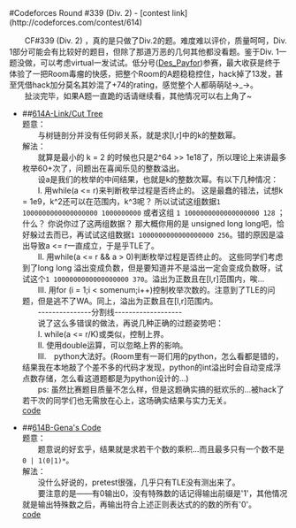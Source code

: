 <section>
#Codeforces Round #339 (Div. 2)
- [contest link](http://codeforces.com/contest/614)  
  
　　CF#339 (Div. 2) ，真的是只做了Div.2的题。难度难以评价，质量呵呵，Div. 1部分可能会有比较好的题目，但除了那道万恶的几何其他都没看题。鉴于Div. 1一题没做，可以考虑virtual一发试试。低分号([Des_Payfor](http://codeforces.com/profile/Des_Payfor))参赛，最大收获是终于体验了一把Room毒瘤的快感，把整个Room的A题稳稳控住，hack掉了13发，甚至凭借hack加分莫名其妙混了+74的rating，感觉整个人都萌萌哒→_→。  
　　扯淡完毕，如果A题一直跪的话请继续看，其他情况可以右上角了~  

- ##[614A-Link/Cut Tree](http://codeforces.com/contest/614/problem/A)  
题意：  
　　与树链剖分并没有任何卵关系，就是求[l,r]中的k的整数幂。　  
解法：  
　　就算是最小的 k = 2 的时候也只是2^64 >> 1e18了，所以理论上来讲最多枚举60+次了，问题出在喜闻乐见的整数溢出。  
　　设a是我们的枚举的中间结果，也就是k的整数次幂。有以下几种情况：  
　　I. 用while(a <= r)来判断枚举过程是否终止的。 这是最蠢的错法，试想k = 1e9，k^2还可以在范围内，k^3呢？ 所以试试这组数据`1 1000000000000000000 1000000000` 或者这组 `1 1000000000000000000 128` ； 什么？ 你说你过了这两组数据？ 那大概你用的是 unsigned long long吧，恰好躲过去而已，再试试这组数据`1 1000000000000000000 256`。错的原因是溢出导致a <= r一直成立，于是乎TLE了。  
　　II. 用while(a <= r && a > 0)判断枚举过程是否终止的。 这些同学们考虑到了long long 溢出变成负数，但是要知道并不是溢出一定会变成负数呀，试试这个`1 1000000000000000000 370`。溢出为正数且在[l,r]范围内，唉...  
　　III. 用for (i = 1;i < somenum;i++)控制枚举次数的。注意到了TLE的问题，但是逃不了WA。同上，溢出为正数且在[l,r]范围内。  
　　---------------分割线-------------------  
　　说了这么多错误的做法，再说几种正确的过题姿势吧：  
　　I. while(a <= r/K)或类似，控制上界。  
　　II. 使用double运算，可以忽略上界的影响。  
　　III.　python大法好。(Room里有一哥们用的python，怎么看都是错的，结果我在本地敲了个差不多的代码才发现，python的int溢出时会自动变成浮点数存储，怎么看这道题都是为python设计的...)    
　　ps: 虽然比赛题目质量不怎么样，但是这题确实搞的挺欢乐的...被hack了若干次的同学们也无需放在心上，这场确实结果与实力无关。    
  [code](https://github.com/zhyack/Codeforces/blob/master/614_Round%20%23339(Div.%202)/614A.cpp)  

- ##[614B-Gena's Code](http://codeforces.com/contest/614/problem/B)  
题意：  
　　题意说的好玄乎，结果就是求若干个数的乘积...而且最多只有一个数不是`0 | 1(0|1)*`。 　　  
解法：  
　　没什么好说的，pretest很强，几乎只有TLE没有测出来了。  
　　要注意的是——有0输出0，没有特殊数的话记得输出前缀是'1'，其他情况就是输出特殊数之后，再输出符合上述正则表达式的的数的所有'0'。　　　
  　　  
  [code](https://github.com/zhyack/Codeforces/blob/master/614_Round%20%23339(Div.%202)/614B.cpp)  


</section>